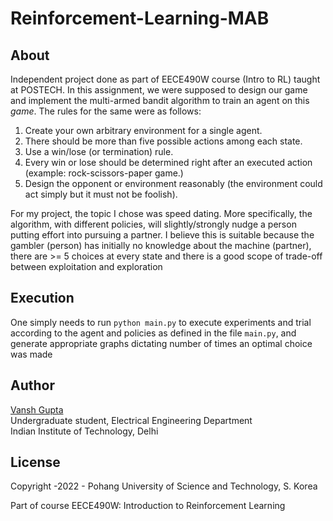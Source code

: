 # Reinforcement-Learning-MAB

## About
Independent project done as part of EECE490W course (Intro to RL) taught at POSTECH. In this assignment, we were supposed to design our game and implement the multi-armed bandit algorithm to train an agent on this *game*. The rules for the same were as follows:
1.	Create your own arbitrary environment for a single agent. 
2.	There should be more than five possible actions among each state. 
3.	Use a win/lose (or termination) rule. 
4.	Every win or lose should be determined right after an executed action (example: rock-scissors-paper game.)
5.	Design the opponent or environment reasonably (the environment could act simply but it must not be foolish).

For my project, the topic I chose was speed dating. More specifically, the algorithm, with different policies, will slightly/strongly nudge a person putting effort into pursuing a partner. I believe this is suitable because the gambler (person) has initially no knowledge about the machine (partner), there are >= 5 choices at every state and there is a good scope of trade-off between exploitation and exploration

## Execution
One simply needs to run ```python main.py``` to execute experiments and trial according to the agent and policies as defined in the file ```main.py```, and generate appropriate graphs dictating number of times an optimal choice was made 

## Author
[Vansh Gupta](https://github.com/V-G-spec)  
Undergraduate student, Electrical Engineering Department  
Indian Institute of Technology, Delhi  

## License
Copyright -2022 - Pohang University of Science and Technology, S. Korea

Part of course EECE490W: Introduction to Reinforcement Learning
